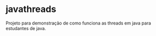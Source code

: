 # javathreads
Projeto para demonstração de como funciona as threads em java para estudantes de java.
